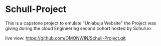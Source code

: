 # Schull-Project
This is a capstone project to emulate "Uniabuja Website" the Project was giving during the cloud Engineering second cohort hosted by Schull.io

live view: https://github.com/OMONWIN/Schull-Project.git
